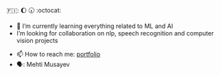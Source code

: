 🇫🇮: :moon: :clock730: :octocat:
- 🌱 I’m currently learning everything related to ML and AI
- I’m looking for collaboration on nlp, speech recognition and computer vision projects
<!--- - 🤔 I’m looking for help with **finding new opportunity** --->
- 📫 How to reach me: [portfolio](https://musayev.me)
- 🗣️: Mehti Musayev

